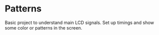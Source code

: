 # Patterns

Basic project to understand main LCD signals. 
Set up timings and show some color or patterns in the screen.


